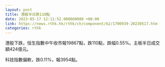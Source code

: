 ```yaml
---
layout: post
title: 港股半日跌110點
date: 2023-05-17 12:11:52.000000000 +08:00
link: https://news.rthk.hk/rthk/ch/component/k2/1700939-20230517.htm
categories: rthk
---
```


港股下跌，恒生指數中午收市報19867點，跌110點，跌幅0.55%。主板半日成交額424億元。

科技指數偏軟，跌0.11%，報3954點。
